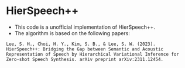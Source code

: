 # HierSpeech++

* This code is a unofficial implementation of HierSpeech++.
* The algorithm is based on the following papers:

```
Lee, S. H., Choi, H. Y., Kim, S. B., & Lee, S. W. (2023). HierSpeech++: Bridging the Gap between Semantic and Acoustic Representation of Speech by Hierarchical Variational Inference for Zero-shot Speech Synthesis. arXiv preprint arXiv:2311.12454.
```